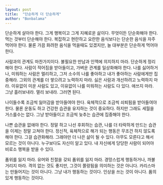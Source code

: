```yaml
---
layout: post
title:  "단순하게 더 단순하게"
author: "Bonbalama"
---
```




단순하게 살아야 한다. 그게 행복이고 그게 지혜로운 삶이다. 무엇이든 단순화해야 한다. 먹는 것부터 단순해야 한다. 복잡하고 현란하고 요란한 음식보다는 단순한 음식을 자주 먹어야 한다. 물론 가끔 화려한 음식을 먹을때도 있겠지만, 늘 대부분은 단순하게 먹어야 한다.

사람과의 관계도 마찬가지이다. 불필요한 만남과 인맥에 의지하지 마라. 단순하게 정리해야 한다. 사람이 적어짐을 받아들이고,  가벼운 관계를 일상화해야 한다. 나를 싫어하거나, 미워하는 사람은 멀리하고,  그저 소수의 나를 좋아하고 내가 좋아하는 사람에게만 집중해라. 그외의 관계를 더 쌓으려고 노력하지 마라. 싫은 사람과 개선하려고 노력하지 마라. 이유없이 미운 사람도 있고, 이유없이 나를 미워하는 사람도 다 있다. 애쓰지 마라. 그냥 흘러보내라. 멀리 보내라. 그러면 된다.

나이들수록 조금씩 잃어감을 받아들여야 한다. 육체적으로 조금씩 쇠퇴됨을 받아들여야 한다. 물론 운동도 하고 건강한 습관을 유지하는 것이 중요하다. 하지만 그래도 세월을 거스를수는 없다. 그냥 받아들이고 조금씩 늦추는 습관에 집중해야 한다. 

나쁜 습관을 없애야 한다. 정말 하고 나선 후회하는 습관, 나를 더 타락하게 만드는 습관을 이제는 정말 고쳐야 한다. 정신적, 육체적으로 해가 되는 행동은 무조건 하지 않도록 해야 한다. 그걸 습관화해라. 그래야만 더 나은 삶이 될 수 있다. 아무도 모른다고 해서 모르는 것이 아니다. 누구보다도 자신이 알고 있다. 내 자신에게 당당한 사람이 되어야 비로소 행복을 받을 수 있다. 

품위를 잃지 마라. 유머와 친절을 갖되 품위를 잃지 마라. 경망스럽게 행동하거나, 까불거리지 마라. 격의 없는 것도 좋지만, 그것이 쫄랑됨을 의미하는 것은 아니다. 카리스마는 만들어지는 것이 아니다. 그냥 내가 행동하는 것이다. 인상을 쓰는 것이 아니다. 품의있게 행동하는 것이다. 
